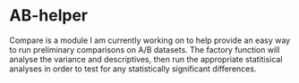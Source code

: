 # AB-helper


Compare is a module I am currently working on to help provide an easy way to run preliminary comparisons on A/B datasets. The factory function will analyse the variance and descriptives, then run the appropriate statitisical analyses in order to test for any statistically significant differences. 

